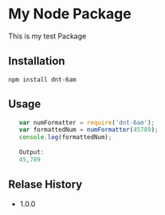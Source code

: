 My Node Package
==========================
 This is my test Package

## Installation
`npm install dnt-6am`

## Usage
```javascript
   var numFormatter = require('dnt-6am');
   var formattedNum = numFormatter(45789);
   console.log(formattedNum);
   
   Output:
   45,789
```
## Relase History
* 1.0.0